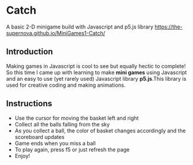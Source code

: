 # Catch
A basic 2-D minigame build with Javascript and p5.js library
https://the-supernova.github.io/MiniGames1-Catch/
## Introduction
Making games in Javascript is cool to see but equally hectic to complete! So this time I came up with learning to make **mini games** using Javascript and an easy to use (yet rarely used) Javascript library **p5.js**.This library is used for creative coding and making animations.
## Instructions
* Use the cursor for moving the basket left and right
* Collect all the balls falling from the sky
* As you collect a ball, the color of basket changes accordingly and the scoreboard updates
* Game ends when you miss a ball
* To play again, press f5 or just refresh the page
* Enjoy!
